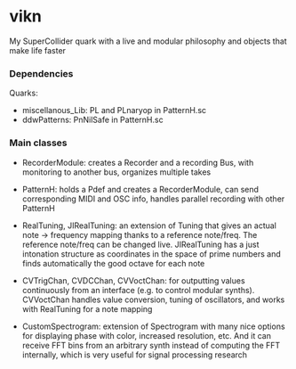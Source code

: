 # vikn
 My SuperCollider quark with a live and modular philosophy and objects that make life faster
 
### Dependencies
Quarks:
- miscellanous_Lib: PL and PLnaryop in PatternH.sc
- ddwPatterns: PnNilSafe in PatternH.sc
 
### Main classes
- RecorderModule: creates a Recorder and a recording Bus, with monitoring to another bus, organizes multiple takes
- PatternH: holds a Pdef and creates a RecorderModule, can send corresponding MIDI and OSC info, handles parallel recording with other PatternH

- RealTuning, JIRealTuning: an extension of Tuning that gives an actual note -> frequency mapping thanks to a reference note/freq. The reference note/freq can be changed live. JIRealTuning has a just intonation structure as coordinates in the space of prime numbers and finds automatically the good octave for each note

- CVTrigChan, CVDCChan, CVVoctChan: for outputting values continuously from an interface (e.g. to control modular synths). CVVoctChan handles value conversion, tuning of oscillators, and works with RealTuning for a note mapping

- CustomSpectrogram: extension of Spectrogram with many nice options for displaying phase with color, increased resolution, etc. And it can receive FFT bins from an arbitrary synth instead of computing the FFT internally, which is very useful for signal processing research
